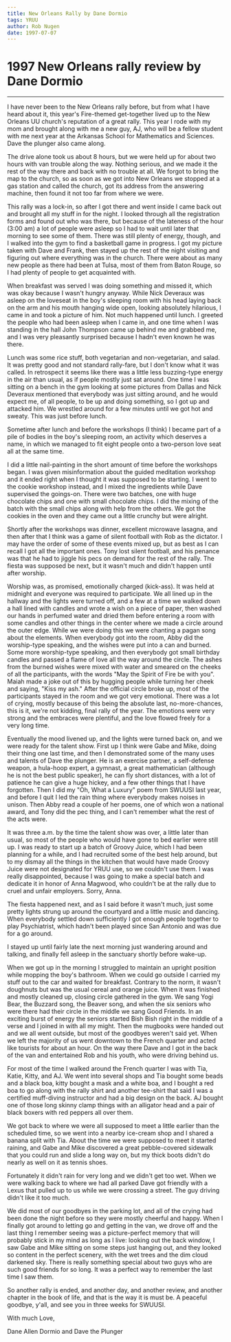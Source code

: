 ```yaml
---
title: New Orleans Rally by Dane Dormio
tags: YRUU
author: Rob Nugen
date: 1997-07-07
---
```


<h1>1997 New Orleans rally review by Dane Dormio</h1>

<hr>

<p>
I have never been to the New Orleans rally before, but from what I 
have heard about it, this year's Fire-themed get-together lived up to 
the New Orleans UU church's reputation of a great rally.  This year I 
rode with my mom and brought along with me a new guy, AJ, who will be 
a fellow student with me next year at the Arkansas School for 
Mathematics and Sciences.  Dave the plunger also came along.
</p>
<p>
The drive alone took us about 8 hours, but we were held up for about 
two hours with van trouble along the way.  Nothing serious, and we 
made it the rest of the way there and back with no trouble at all.  
We forgot to bring the map to the church, so as soon as we got into 
New Orleans we stopped at a gas station and called the church, got 
its address from the answering machine, then found it not too far 
from where we were.
</p>
<p>
This rally was a lock-in, so after I got there and went inside I came 
back out and brought all my stuff in for the night.  I looked through 
all the registration forms and found out who was there, but because 
of the lateness of the hour (3:00 am) a lot of people were asleep so 
I had to wait until later that morning to see some of them.  There 
was still plenty of energy, though, and I walked into the gym to find 
a basketball game in progress.  I got my picture taken with Dave and 
Frank, then stayed up the rest of the night visiting and figuring out 
where everything was in the church.  There were about as many new 
people as there had been at Tulsa, most of them from Baton Rouge, so 
I had plenty of people to get acquainted with.
</p>
<p>
When breakfast was served I was doing something and missed it, which 
was okay because I wasn't hungry anyway.  While Nick Deveraux was 
asleep on the loveseat in the boy's sleeping room with his head 
laying back on the arm and his mouth hanging wide open, looking 
absolutely hilarious, I came in and took a picture of him.  Not much 
happened until lunch.  I greeted the people who had been asleep when 
I came in, and one time when I was standing in the hall John Thompson 
came up behind me and grabbed me, and I was very pleasantly surprised 
because I hadn't even known he was there.
</p>
<p>
Lunch was some rice stuff, both vegetarian and non-vegetarian, and 
salad.  It was pretty good and not standard rally-fare, but I don't 
know what it was called.  In retrospect it seems like there was a 
little less buzzing-type energy in the air than usual, as if people 
mostly just sat around.  One time I was sitting on a bench in the 
gym looking at some pictures from Dallas and Nick Deveraux mentioned 
that everybody was just sitting around, and he would expect me, of 
all people, to be up and doing something, so I got up and attacked 
him.  We wrestled around for a few minutes until we got hot and 
sweaty.  This was just before lunch.
</p>
<p>
Sometime after lunch and before the workshops (I think) I became part 
of a pile of bodies in the boy's sleeping room, an activity which 
deserves a name, in which we managed to fit eight people onto a 
two-person love seat all at the same time.  
</p>
<p>
I did a little nail-painting in the short amount of time before the 
workshops began.  I was given misinformation about the guided 
meditation workshop and it ended right when I thought it was supposed 
to be starting.  I went to the cookie workshop instead, and I mixed 
the ingredients while Dave supervised the goings-on.  There were two 
batches, one with huge chocolate chips and one with small chocolate 
chips.  I did the mixing of the batch with the small chips along with 
help from the others.  We got the cookies in the oven and they came 
out a little crunchy but were alright.
</p>
<p>
Shortly after the workshops was dinner, excellent microwave lasagna, 
and then after that I think was a game of silent football with Rob as 
the dictator.  I may have the order of some of these events mixed up, 
but as best as I can recall I got all the important ones.  Tony lost 
silent football, and his penance was that he had to jiggle his pecs 
on demand for the rest of the rally.  The fiesta was supposed be 
next, but it wasn't much and didn't happen until after worship.
</p>
<p>
Worship was, as promised, emotionally charged (kick-ass).  It was 
held at midnight and everyone was required to participate.  We all 
lined up in the hallway and the lights were turned off, and a few at 
a time we walked down a hall lined with candles and wrote a wish on a 
piece of paper, then washed our hands in perfumed water and dried 
them before entering a room with some candles and other things in the 
center where we made a circle around the outer edge.  While we 
were doing this we were chanting a pagan song about the elements.  
When everybody got into the room, Abby did the worship-type 
speaking, and the wishes were put into a can and burned.  Some more 
worship-type speaking, and then everybody got small birthday candles 
and passed a flame of love all the way around the circle.  The ashes 
from the burned wishes were mixed with water and smeared on the 
cheeks of all the participants, with the words "May the Spirit of 
Fire be with you".  Maiah made a joke out of this by hugging 
people while turning her cheek and saying, "Kiss my ash."  After the 
official circle broke up, most of the participants stayed in the room 
and we got very emotional.  There was a lot of crying, mostly because 
of this being the absolute last, no-more-chances, this is it, we're 
not kidding, final rally of the year.  The emotions were very strong 
and the embraces were plentiful, and the love flowed freely for a 
very long time.
</p>
<p>
Eventually the mood livened up, and the lights were turned back on, 
and we were ready for the talent show.  First up I think were Gabe 
and Mike, doing their thing one last time, and then I demonstrated 
some of the many uses and talents of Dave the plunger.  He is an 
exercise partner, a self-defense weapon, a hula-hoop expert, a 
gymnast,  a great mathematician (although he is not the best public 
speaker), he can fly short distances, with a lot of patience he can 
give a huge hickey, and a few other things that I have forgotten.  
Then I did my "Oh, What a Luxury" poem from SWUUSI last year, and 
before I quit I led the rain thing where everybody makes noises in 
unison.  Then Abby read a couple of her poems, one of which won a 
national award, and Tony did the pec thing, and I can't remember what 
the rest of the acts were.
</p>
<p>
It was three a.m. by the time the talent show was over, a little 
later than usual, so most of the people who would have gone to bed 
earlier were still up.  I was ready to start up a batch of Groovy 
Juice, which I had been planning for a while, and I had recruited 
some of the best help around, but to my dismay all the things in the 
kitchen that would have made Groovy Juice were not designated for 
YRUU use, so we couldn't use them.  I was really disappointed, 
because I was going to make a special batch and dedicate it in honor 
of Anna Magwood, who couldn't be at the rally due to cruel and unfair 
employers.  Sorry, Anna.
</p>
<p>
The fiesta happened next, and as I said before it wasn't much, just 
some pretty lights strung up around the courtyard and a little music 
and dancing.  When everybody settled down sufficiently I got enough 
people together to play Psychiatrist, which hadn't been played since 
San Antonio and was due for a go around.
</p>
<p>
I stayed up until fairly late the next morning just wandering around 
and talking, and finally fell asleep in the sanctuary shortly before 
wake-up.
</p>
<p>
When we got up in the morning I struggled to maintain an upright 
position while mopping the boy's bathroom.  When we could go outside 
I carried my stuff out to the car and waited for breakfast.  Contrary 
to the norm, it wasn't doughnuts but was the usual cereal and orange 
juice.  When it was finished and mostly cleaned up, closing circle 
gathered in the gym.  We sang Yogi Bear, the Buzzard song, the Beaver 
song, and when the six seniors who were there had their circle in the 
middle we sang Good Friends.  In an exciting burst of energy the 
seniors started Bish Bish right in the middle of a verse and I joined 
in with all my might.  Then the mugbooks were handed out and we all 
went outside, but most of the goodbyes weren't said yet.  When we 
left the majority of us went downtown to the French quarter and 
acted like tourists for about an hour.  On the way there Dave and I 
got in the back of the van and entertained Rob and his youth, who 
were driving behind us.
</p>
<p>
For most of the time I walked around the French quarter I was with 
Tia, Katie, Kitty, and AJ.  We went into several shops and Tia bought 
some beads and a black boa, kitty bought a mask and a white boa, and 
I bought a red boa to go along with the rally shirt and another 
tee-shirt that said I was a certified muff-diving instructor and had 
a big design on the back.  AJ bought one of those long skinny clamp 
things with an alligator head and a pair of black boxers with red 
peppers all over them.
</p>
<p>
We got back to where we were all supposed to meet a little earlier 
than the scheduled time, so we went into a nearby ice-cream shop and 
I shared a banana split with Tia.  About the time we were supposed to 
meet it started raining, and Gabe and Mike discovered a great 
pebble-covered sidewalk that you could run and slide a long way on, 
but my thick boots didn't do nearly as well on it as tennis shoes.
</p>
<p>
Fortunately it didn't rain for very long and we didn't get too wet.  
When we were walking back to where we had all parked Dave got 
friendly with a Lexus that pulled up to us while we were crossing a 
street.  The guy driving didn't like it too much.
</p>
<p>
We did most of our goodbyes in the parking lot, and all of the 
crying had been done the night before so they were mostly cheerful 
and happy.  When I finally got around to letting go and getting in 
the van, we drove off and the last thing I remember seeing was a 
picture-perfect memory that will probably stick in my mind as long as 
I live:  looking out the back window, I saw Gabe and Mike sitting on 
some steps just hanging out, and they looked so content in the 
perfect scenery, with the wet trees and the dim cloud darkened sky.  
There is really something special about two guys who are such good 
friends for so long.  It was a perfect way to remember the last time 
I saw them.
</p>
<p>
So another rally is ended, and another day, and another review, and 
another chapter in the book of life, and that is the way it is must 
be.  A peaceful goodbye, y'all, and see you in three weeks for 
SWUUSI.
</p>
<p>
With much Love,
</p>
<p>
Dane Allen Dormio and Dave the Plunger
</p>

<p>
